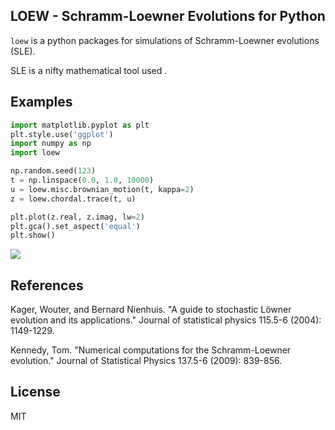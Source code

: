 LOEW - Schramm-Loewner Evolutions for Python
--------------------------------------------

`loew` is a python packages for simulations of
Schramm-Loewner evolutions (SLE).

SLE is a nifty mathematical tool used .


Examples
--------

```python
import matplotlib.pyplot as plt
plt.style.use('ggplot')
import numpy as np
import loew

np.random.seed(123)
t = np.linspace(0.0, 1.0, 10000)
u = loew.misc.brownian_motion(t, kappa=2)
z = loew.chordal.trace(t, u)

plt.plot(z.real, z.imag, lw=2)
plt.gca().set_aspect('equal')
plt.show()
```
![](http://files.te52.com/testtalk/files/2015/04/testing.png)

References
----------
Kager, Wouter, and Bernard Nienhuis. "A guide to stochastic Löwner evolution
and its applications." Journal of statistical physics 115.5-6 (2004):
1149-1229.

Kennedy, Tom. "Numerical computations for the Schramm-Loewner evolution."
Journal of Statistical Physics 137.5-6 (2009): 839-856.

License
-------
MIT
